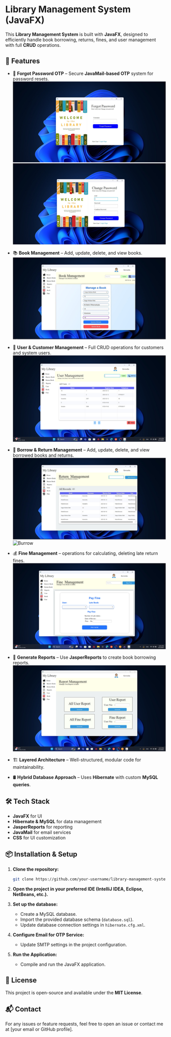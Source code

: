 # Library Management System (JavaFX)

This **Library Management System** is built with **JavaFX**, designed to efficiently handle book borrowing, returns, fines, and user management with full **CRUD** operations.

## 🚀 Features
- 📧 **Forgot Password OTP** – Secure **JavaMail-based OTP** system for password resets.  
  ![OTP System](img_readme/firgot_password_page.jpg)
  ![Change Password](img_readme/change_password_page.jpg)
- 📚 **Book Management** – Add, update, delete, and view books.  
  ![Book Management](img_readme/update_book_page.jpg)
- 👤 **User & Customer Management** – Full CRUD operations for customers and system users.  
  ![User Management](img_readme/User_Management.jpg)
- 🔄 **Borrow & Return Management** – Add, update, delete, and view borrowed books and returns.  
  ![Return](img_readme/book_return._pagepng.jpg)
  ![Burrow](img_readme/book_burrow._pagepng.jpg)
- 💰 **Fine Management** –  operations for calculating, deleting late return fines.  
  ![Fine Management](img_readme/FIne_Pay.jpg)
- 📑 **Generate Reports** – Use **JasperReports** to create book borrowing reports.  
  ![Report Generation](img_readme/Report.jpg)

- 🏗️ **Layered Architecture** – Well-structured, modular code for maintainability.  
- 🛢️ **Hybrid Database Approach** – Uses **Hibernate** with custom **MySQL queries**.  

## 🛠️ Tech Stack
- **JavaFX** for UI  
- **Hibernate & MySQL** for data management  
- **JasperReports** for reporting  
- **JavaMail** for email services  
- **CSS** for UI customization  

## 📦 Installation & Setup

1. **Clone the repository:**  
   ```sh
   git clone https://github.com/your-username/library-management-system.git
   ```

2. **Open the project in your preferred IDE (IntelliJ IDEA, Eclipse, NetBeans, etc.).**

3. **Set up the database:**  
   - Create a MySQL database.
   - Import the provided database schema (`database.sql`).
   - Update database connection settings in `hibernate.cfg.xml`.

4. **Configure Email for OTP Service:**  
   - Update SMTP settings in the project configuration.

5. **Run the Application:**  
   - Compile and run the JavaFX application.

## 📜 License
This project is open-source and available under the **MIT License**.

## 📬 Contact
For any issues or feature requests, feel free to open an issue or contact me at [your email or GitHub profile].
